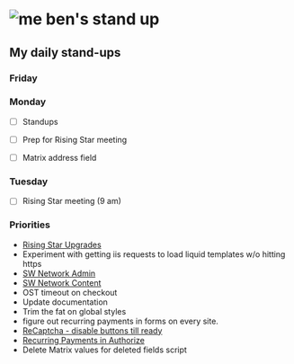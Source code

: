 # ![me](https://avatars2.githubusercontent.com/u/5232044?s=50&v=4) ben's stand up

## My daily stand-ups

### Friday



### Monday

- [ ] Standups
- [ ] Prep for Rising Star meeting
- [ ] Matrix address field


### Tuesday

- [ ] Rising Star meeting (9 am)

### Priorities 
    
- [Rising Star Upgrades](https://app.clickup.com/8537154/v/l/f/27554943?pr=12707202)
- Experiment with getting iis requests to load liquid templates w/o hitting https
- [SW Network Admin](https://app.clickup.com/8537154/v/l/li/54890360?pr=12760709)
- [SW Network Content](https://app.clickup.com/8537154/v/l/li/54892353?pr=12760709)
- OST timeout on checkout
- Update documentation
- Trim the fat on global styles
- figure out recurring payments in forms on every site.
- [ReCaptcha - disable buttons till ready](https://projects.madebyspeak.com/#/tasks/17598281)
- [Recurring Payments in Authorize](https://projects.madebyspeak.com/#/tasks/16411534)
- Delete Matrix values for deleted fields script
